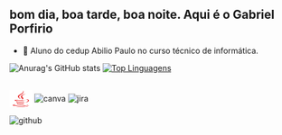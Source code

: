 ## bom dia, boa tarde, boa noite. Aqui é o Gabriel Porfirio

- 🥸 Aluno do cedup Abilio Paulo no curso técnico de informática.
  
![Anurag's GitHub stats](https://github-readme-stats.vercel.app/api?username=gabrielporfirio&theme=radical&show_icons=true)
[![Top Linguagens](https://github-readme-stats.vercel.app/api/top-langs/?username=patohomonimo&layout=compact)](https://github.com/anuraghazra/github-readme-stats)

<div style="display: inline_block"><br>
  <img align="center" alt="Rafa-Js" height="30" width="40" src="https://raw.githubusercontent.com/devicons/devicon/master/icons/java/java-plain.svg">
 


  <img align="center" alt="canva" height="30" width="40" src="https://cdn.jsdelivr.net/gh/devicons/devicon@latest/icons/canva/canva-original.svg" />

  <img align="center" alt="jira" height="30" width="40"  src="https://devicon-website.vercel.app/api/jira/plain.svg">

  <img align="center" alt="github" height="30" width="40"  src="https://devicon-website.vercel.app/api/github/original.svg"></img>

  
          
</div>
 <br><br>
 
<div> 
